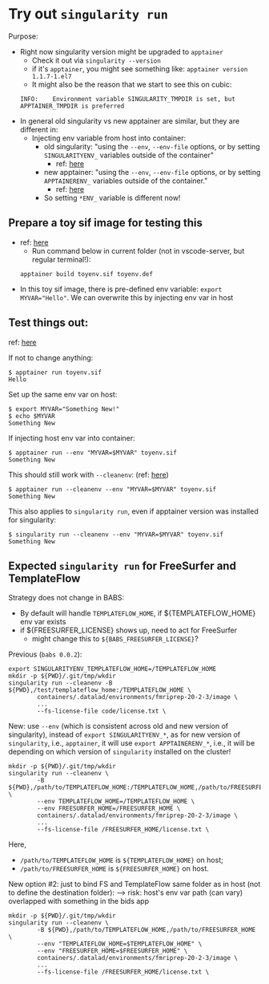 # Try out `singularity run`

Purpose:
* Right now singularity version might be upgraded to `apptainer`
    * Check it out via `singularity --version`
    * if it's `apptainer`, you might see something like: `apptainer version 1.1.7-1.el7`
    * It might also be the reason that we start to see this on cubic:
    ```
    INFO:    Environment variable SINGULARITY_TMPDIR is set, but APPTAINER_TMPDIR is preferred
    ```
* In general old singularity vs new apptainer are similar, but they are different in:
    * Injecting env variable from host into container:
        * old singularity: "using the `--env`, `--env-file` options, or by setting `SINGULARITYENV_` variables outside of the container"
            * ref: [here](https://docs.sylabs.io/guides/3.7/user-guide/environment_and_metadata.html)
        * new apptainer: "using the `--env`, `--env-file` options, or by setting `APPTAINERENV_` variables outside of the container."
            * ref: [here](https://apptainer.org/docs/user/1.1/environment_and_metadata.html#environment-variable-precedence)
        * So setting `*ENV_` variable is different now!

## Prepare a toy sif image for testing this
* ref: [here](https://apptainer.org/docs/user/1.1/build_a_container.html)
    * Run command below in current folder (not in vscode-server, but regular terminal!):
    ```
    apptainer build toyenv.sif toyenv.def
    ```
* In this toy sif image, there is pre-defined env variable: `export MYVAR="Hello"`. We can overwrite this by injecting env var in host

## Test things out: 
ref: [here](https://apptainer.org/docs/user/1.1/environment_and_metadata.html#environment-variable-precedence)

If not to change anything:
```
$ apptainer run toyenv.sif
Hello
```

Set up the same env var on host:
```
$ export MYVAR="Something New!"
$ echo $MYVAR
Something New
```

If injecting host env var into container:
```
$ apptainer run --env "MYVAR=$MYVAR" toyenv.sif
Something New
```

This should still work with `--cleanenv`:
(ref: [here](https://apptainer.org/docs/user/1.1/environment_and_metadata.html#environment-variable-precedence))
```
$ apptainer run --cleanenv --env "MYVAR=$MYVAR" toyenv.sif
Something New
```

This also applies to `singularity run`, even if apptainer version was installed for singularity:
```
$ singularity run --cleanenv --env "MYVAR=$MYVAR" toyenv.sif
Something New
```

## Expected `singularity run` for FreeSurfer and TemplateFlow
Strategy does not change in BABS:
* By default will handle `TEMPLATEFLOW_HOME`, if ${TEMPLATEFLOW_HOME} env var exists
* if ${FREESURFER_LICENSE} shows up, need to act for FreeSurfer
    * might change this to `${BABS_FREESURFER_LICENSE}`?

Previous (`babs 0.0.2`):
```
export SINGULARITYENV_TEMPLATEFLOW_HOME=/TEMPLATEFLOW_HOME
mkdir -p ${PWD}/.git/tmp/wkdir
singularity run --cleanenv -B ${PWD},/test/templateflow_home:/TEMPLATEFLOW_HOME \
        containers/.datalad/environments/fmriprep-20-2-3/image \
        ...
        --fs-license-file code/license.txt \
```

New: use `--env` (which is consistent across old and new version of singularity), instead of `export SINGULARITYENV_*`, as for new version of `singularity`, i.e., `apptainer`, it will use `export APPTAINERENV_*`, i.e., it will be depending on which version of `singularity` installed on the cluster!


```
mkdir -p ${PWD}/.git/tmp/wkdir
singularity run --cleanenv \
        -B ${PWD},/path/to/TEMPLATEFLOW_HOME:/TEMPLATEFLOW_HOME,/path/to/FREESURFER_HOME:/FREESURFER_HOME \
        --env TEMPLATEFLOW_HOME=/TEMPLATEFLOW_HOME \
        --env FREESURFER_HOME=/FREESURFER_HOME \
        containers/.datalad/environments/fmriprep-20-2-3/image \
        ...
        --fs-license-file /FREESURFER_HOME/license.txt \
```
Here, 
* `/path/to/TEMPLATEFLOW_HOME` is `${TEMPLATEFLOW_HOME}` on host;
* `/path/to/FREESURFER_HOME` is `${FREESURFER_HOME}` on host.

New option #2: just to bind FS and TemplateFlow same folder as in host (not to define the destination folder):
--> risk:  host's env var path (can vary) overlapped with something in the bids app

```
mkdir -p ${PWD}/.git/tmp/wkdir
singularity run --cleanenv \
        -B ${PWD},/path/to/TEMPLATEFLOW_HOME,/path/to/FREESURFER_HOME \
        --env "TEMPLATEFLOW_HOME=$TEMPLATEFLOW_HOME" \
        --env "FREESURFER_HOME=$FREESURFER_HOME" \
        containers/.datalad/environments/fmriprep-20-2-3/image \
        ...
        --fs-license-file /FREESURFER_HOME/license.txt \
```
